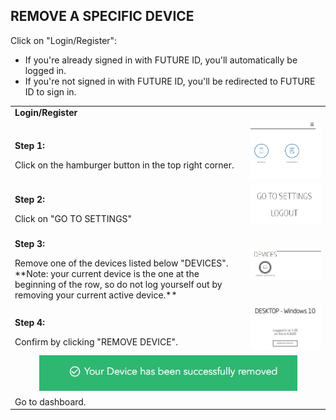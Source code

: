 ## REMOVE A SPECIFIC DEVICE <br>

Click on "Login/Register":
  * If you're already signed in with FUTURE ID, you'll automatically be logged in.
  * If you're not signed in with FUTURE ID, you'll be redirected to FUTURE ID to sign in.

<table>
  <thead>
  </thead>
    <tbody>
    <tr>
      <tr><td colspan="3"><b>Login/Register</b></td>      
    </tr>
    <tr>
      <td style="text-align: left"><p><b>Step 1:</b></p>Click on the hamburger button in the top right corner.</td>
      <td style="text-align: center"><img src="removedevice01.JPG" alt="Remove Device Step 1"></td>
    </tr>
    <tr>
    <td style="text-align: left"><p><b>Step 2:</b></p>Click on "GO TO SETTINGS"</td>
    <td style="text-align: center"><img src="removedevice02.JPG" alt="Remove Device Step 2"></td>
    </tr>
    <tr>
    <td style="text-align: left"><p><b>Step 3:</b></p>Remove one of the devices listed below "DEVICES". **Note: your current device is the one at the beginning of the row, so do not log yourself out by removing your current active device.**</td>
    <td style="text-align: center"><img src="removedevice03.JPG" alt="Remove Device Step 3"></td>
    </tr>
    <tr>
    <td style="text-align: left"><p><b>Step 4:</b></p>Confirm by clicking "REMOVE DEVICE".</td>
    <td style="text-align: center"><img src="removedevice04.JPG" alt="Remove Device Step 4"></td>
    </tr>
    <tr>
    <td style="text-align: center" colspan="3"><img src="removedevice05.JPG" alt="Remove Device Step 5"></td>
    </tr>
    <tr>
      <tr><td colspan="2">Go to dashboard.</td>      
    </tr>
  </tbody>
</table>

